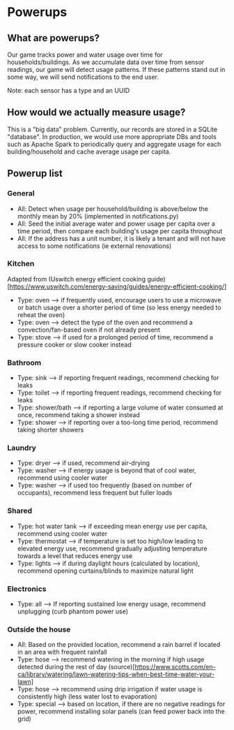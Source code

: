 # Powerups

## What are powerups?
Our game tracks power and water usage over time for households/buildings. As we accumulate data over time from sensor readings, our game will detect usage patterns. If these patterns stand out in some way, we will send notifications to the end user.

Note: each sensor has a type and an UUID

## How would we actually measure usage?
This is a "big data" problem. Currently, our records are stored in a SQLite "database". In production, we would use more appropriate DBs and tools such as Apache Spark to periodically query and aggregate usage for each building/household and cache average usage per capita.

## Powerup list

### General
- All: Detect when usage per household/building is above/below the monthly mean by 20% (implemented in notifications.py)
- All: Seed the initial average water and power usage per capita over a time period, then compare each building's usage per capita throughout
- All: If the address has a unit number, it is likely a tenant and will not have access to some notifications (ie external renovations)

### Kitchen
Adapted from (Uswitch energy efficient cooking guide)[https://www.uswitch.com/energy-saving/guides/energy-efficient-cooking/]
- Type: oven --> if frequently used, encourage users to use a microwave or batch usage over a shorter period of time (so less energy needed to reheat the oven)
- Type: oven --> detect the type of the oven and recommend a convection/fan-based oven if not already present
- Type: stove --> if used for a prolonged period of time, recommend a pressure cooker or slow cooker instead

### Bathroom
- Type: sink --> if reporting frequent readings, recommend checking for leaks
- Type: toilet --> if reporting frequent readings, recommend checking for leaks
- Type: shower/bath --> if reporting a large volume of water consumed at once, recommend taking a shower instead
- Type: shower --> if reporting over a too-long time period, recommend taking shorter showers

### Laundry
- Type: dryer --> if used, recommend air-drying
- Type: washer --> if energy usage is beyond that of cool water, recommend using cooler water
- Type: washer --> if used too frequently (based on number of occupants), recommend less frequent but fuller loads

### Shared
- Type: hot water tank --> if exceeding mean energy use per capita, recommend using cooler water
- Type: thermostat --> if temperature is set too high/low leading to elevated energy use, recommend gradually adjusting temperature towards a level that reduces energy use
- Type: lights --> if during daylight hours (calculated by location), recommend opening curtains/blinds to maximize natural light

### Electronics
- Type: all --> If reporting sustained low energy usage, recommend unplugging (curb phantom power use)

### Outside the house
- All: Based on the provided location, recommend a rain barrel if located in an area with frequent rainfall
- Type: hose --> recommend watering in the morning if high usage detected during the rest of day (source)[https://www.scotts.com/en-ca/library/watering/lawn-watering-tips-when-best-time-water-your-lawn]
- Type: hose --> recommend using drip irrigation if water usage is consistently high (less water lost to evaporation)
- Type: special --> based on location, if there are no negative readings for power, recommend installing solar panels (can feed power back into the grid)